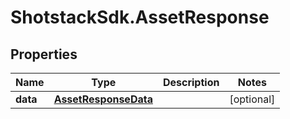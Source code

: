 # ShotstackSdk.AssetResponse

## Properties

Name | Type | Description | Notes
------------ | ------------- | ------------- | -------------
**data** | [**AssetResponseData**](AssetResponseData.md) |  | [optional] 


